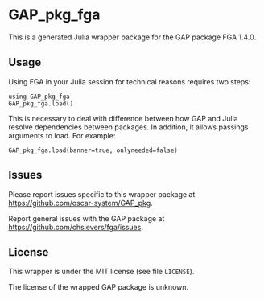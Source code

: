 # GAP_pkg_fga

This is a generated Julia wrapper package for the GAP package FGA 1.4.0.

## Usage

Using FGA in your Julia session for technical reasons requires two steps:

    using GAP_pkg_fga
    GAP_pkg_fga.load()

This is necessary to deal with difference between how GAP and Julia
resolve dependencies between packages. In addition, it allows passings
arguments to load. For example:

    GAP_pkg_fga.load(banner=true, onlyneeded=false)

## Issues

Please report issues specific to this wrapper package at <https://github.com/oscar-system/GAP_pkg>.

Report general issues with the GAP package at <https://github.com/chsievers/fga/issues>.

## License

This wrapper is under the MIT license (see file `LICENSE`).

The license of the wrapped GAP package is unknown.
